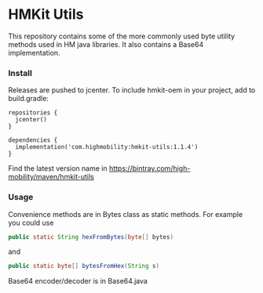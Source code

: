 # HMKit Utils

This repository contains some of the more commonly used byte utility methods used in HM java libraries. It also contains a Base64 implementation.

### Install

Releases are pushed to jcenter. To include hmkit-oem in your project, add to build.gradle:

```
repositories {
  jcenter()
}

dependencies {
  implementation('com.highmobility:hmkit-utils:1.1.4')
}
```

Find the latest version name in https://bintray.com/high-mobility/maven/hmkit-utils

### Usage

Convenience methods are in Bytes class as static methods. For example you could use

```java
public static String hexFromBytes(byte[] bytes)
```

and

```java
public static byte[] bytesFromHex(String s)
```

Base64 encoder/decoder is in Base64.java
